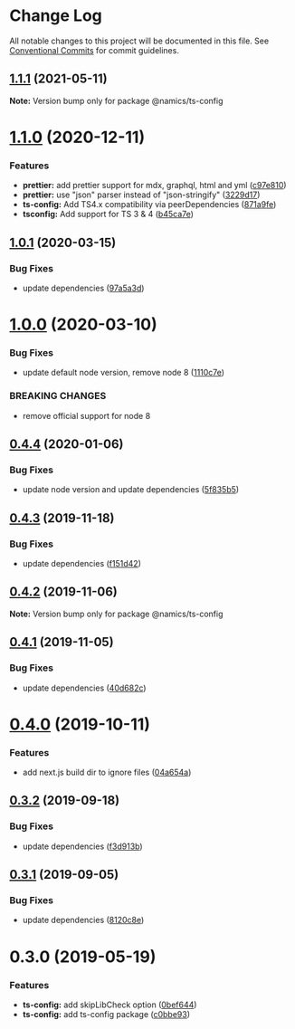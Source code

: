 # Change Log

All notable changes to this project will be documented in this file.
See [Conventional Commits](https://conventionalcommits.org) for commit guidelines.

## [1.1.1](https://github.com/merkle-open/frontend-defaults/compare/@namics/ts-config@1.1.0...@namics/ts-config@1.1.1) (2021-05-11)

**Note:** Version bump only for package @namics/ts-config





# [1.1.0](https://github.com/merkle-open/frontend-defaults/compare/@namics/ts-config@1.0.1...@namics/ts-config@1.1.0) (2020-12-11)


### Features

* **prettier:** add prettier support for mdx, graphql, html and yml ([c97e810](https://github.com/merkle-open/frontend-defaults/commit/c97e810ef092d35f715fbc5139aaa8118d439b2e))
* **prettier:** use "json" parser instead of "json-stringify" ([3229d17](https://github.com/merkle-open/frontend-defaults/commit/3229d1769c792caeabd23b3b2afc47255d7a4de5))
* **ts-config:** Add TS4.x compatibility via peerDependencies ([871a9fe](https://github.com/merkle-open/frontend-defaults/commit/871a9fe65418fdd07f4499d628b5f261d04ed945))
* **tsconfig:** Add support for TS 3 & 4 ([b45ca7e](https://github.com/merkle-open/frontend-defaults/commit/b45ca7e6152085f9ef000ca842f8f9efe71aa5ad))






## [1.0.1](https://github.com/merkle-open/frontend-defaults/compare/@namics/ts-config@1.0.0...@namics/ts-config@1.0.1) (2020-03-15)


### Bug Fixes

* update dependencies ([97a5a3d](https://github.com/merkle-open/frontend-defaults/commit/97a5a3deb08b5772d56e94d9e4d4aa8a33562c57))





# [1.0.0](https://github.com/merkle-open/frontend-defaults/compare/@namics/ts-config@0.4.4...@namics/ts-config@1.0.0) (2020-03-10)


### Bug Fixes

* update default node version, remove node 8 ([1110c7e](https://github.com/merkle-open/frontend-defaults/commit/1110c7e6d66620a192dd29893df9b049ac435a59))


### BREAKING CHANGES

* remove official support for node 8






## [0.4.4](https://github.com/merkle-open/frontend-defaults/compare/@namics/ts-config@0.4.3...@namics/ts-config@0.4.4) (2020-01-06)


### Bug Fixes

* update node version and update dependencies ([5f835b5](https://github.com/merkle-open/frontend-defaults/commit/5f835b5a690d57177d0e18d0fc4c6644adba8d2e))





## [0.4.3](https://github.com/merkle-open/frontend-defaults/compare/@namics/ts-config@0.4.2...@namics/ts-config@0.4.3) (2019-11-18)


### Bug Fixes

* update dependencies ([f151d42](https://github.com/merkle-open/frontend-defaults/commit/f151d4275056f78a59d0f992b5fcb17489244027))





## [0.4.2](https://github.com/merkle-open/frontend-defaults/compare/@namics/ts-config@0.4.1...@namics/ts-config@0.4.2) (2019-11-06)

**Note:** Version bump only for package @namics/ts-config

## [0.4.1](https://github.com/merkle-open/frontend-defaults/compare/@namics/ts-config@0.4.0...@namics/ts-config@0.4.1) (2019-11-05)

### Bug Fixes

-   update dependencies ([40d682c](https://github.com/merkle-open/frontend-defaults/commit/40d682c7f67ed7990295c171b6898b74a52ebb70))

# [0.4.0](https://github.com/merkle-open/frontend-defaults/compare/@namics/ts-config@0.3.2...@namics/ts-config@0.4.0) (2019-10-11)

### Features

-   add next.js build dir to ignore files ([04a654a](https://github.com/merkle-open/frontend-defaults/commit/04a654aa98752f55f7097b00e808641539d7ea66))

## [0.3.2](https://github.com/merkle-open/frontend-defaults/compare/@namics/ts-config@0.3.1...@namics/ts-config@0.3.2) (2019-09-18)

### Bug Fixes

-   update dependencies ([f3d913b](https://github.com/merkle-open/frontend-defaults/commit/f3d913b))

## [0.3.1](https://github.com/merkle-open/frontend-defaults/compare/@namics/ts-config@0.3.0...@namics/ts-config@0.3.1) (2019-09-05)

### Bug Fixes

-   update dependencies ([8120c8e](https://github.com/merkle-open/frontend-defaults/commit/8120c8e))

# 0.3.0 (2019-05-19)

### Features

-   **ts-config:** add skipLibCheck option ([0bef644](https://github.com/merkle-open/frontend-defaults/commit/0bef644))
-   **ts-config:** add ts-config package ([c0bbe93](https://github.com/merkle-open/frontend-defaults/commit/c0bbe93))
